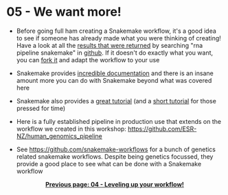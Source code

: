 # 05 - We want more!

- Before going full ham creating a Snakemake workflow, it's a good idea to see if someone has already made what you were thinking of creating! Have a look at all the [results that were returned](https://github.com/search?q=rna+pipeline+snakemake) by searching "rna pipeline snakemake" in [github](https://github.com/). If it doesn't do exactly what you want, you can [fork it](https://docs.github.com/en/free-pro-team@latest/github/getting-started-with-github/fork-a-repo) and adapt the workflow to your use

- Snakemake provides [incredible documentation](https://snakemake.readthedocs.io/en/stable/) and there is an insane amount more you can do with Snakemake beyond what was covered here

- Snakemake also provides a [great tutorial](https://snakemake.readthedocs.io/en/stable/tutorial/tutorial.html) (and a [short tutorial](https://snakemake.readthedocs.io/en/stable/tutorial/short.html) for those pressed for time)

- Here is a fully established pipeline in production use that extends on the workflow we created in this workshop: https://github.com/ESR-NZ/human_genomics_pipeline

- See https://github.com/snakemake-workflows for a bunch of genetics related snakemake workflows. Despite being genetics focussed, they provide a good place to see what can be done with a Snakemake workflow

<p align="center"><b><a href="https://leahkemp.github.io/RezBaz2020_snakemake_workshop/workshop_material/04_leveling_up_your_workflow.html">Previous page: 04 - Leveling up your workflow!</a>
